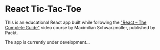 # React Tic-Tac-Toe

This is an educational React app built while following the ["React – The Complete Guide"](https://www.packtpub.com/en-us/product/react-the-complete-guide-includes-hooks-react-router-and-redux-9781801812603) video course by Maximilian Schwarzmüller, published by Packt.

The app is currently under development...


